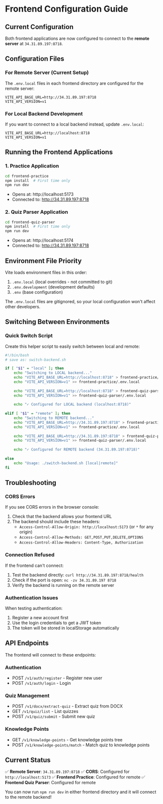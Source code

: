 # Frontend Configuration Guide

## Current Configuration

Both frontend applications are now configured to connect to the **remote server** at `34.31.89.197:8718`.

## Configuration Files

### For Remote Server (Current Setup)
The `.env.local` files in each frontend directory are configured for the remote server:
```env
VITE_API_BASE_URL=http://34.31.89.197:8718
VITE_API_VERSION=v1
```

### For Local Backend Development
If you want to connect to a local backend instead, update `.env.local`:
```env
VITE_API_BASE_URL=http://localhost:8718
VITE_API_VERSION=v1
```

## Running the Frontend Applications

### 1. Practice Application
```bash
cd frontend-practice
npm install  # First time only
npm run dev
```
- Opens at: http://localhost:5173
- Connected to: http://34.31.89.197:8718

### 2. Quiz Parser Application
```bash
cd frontend-quiz-parser
npm install  # First time only
npm run dev
```
- Opens at: http://localhost:5174
- Connected to: http://34.31.89.197:8718

## Environment File Priority

Vite loads environment files in this order:
1. `.env.local` (local overrides - not committed to git)
2. `.env.development` (development defaults)
3. `.env` (base configuration)

The `.env.local` files are gitignored, so your local configuration won't affect other developers.

## Switching Between Environments

### Quick Switch Script
Create this helper script to easily switch between local and remote:

```bash
#!/bin/bash
# save as: switch-backend.sh

if [ "$1" = "local" ]; then
    echo "Switching to LOCAL backend..."
    echo "VITE_API_BASE_URL=http://localhost:8718" > frontend-practice/.env.local
    echo "VITE_API_VERSION=v1" >> frontend-practice/.env.local
    
    echo "VITE_API_BASE_URL=http://localhost:8718" > frontend-quiz-parser/.env.local
    echo "VITE_API_VERSION=v1" >> frontend-quiz-parser/.env.local
    
    echo "✓ Configured for LOCAL backend (localhost:8718)"
    
elif [ "$1" = "remote" ]; then
    echo "Switching to REMOTE backend..."
    echo "VITE_API_BASE_URL=http://34.31.89.197:8718" > frontend-practice/.env.local
    echo "VITE_API_VERSION=v1" >> frontend-practice/.env.local
    
    echo "VITE_API_BASE_URL=http://34.31.89.197:8718" > frontend-quiz-parser/.env.local
    echo "VITE_API_VERSION=v1" >> frontend-quiz-parser/.env.local
    
    echo "✓ Configured for REMOTE backend (34.31.89.197:8718)"
    
else
    echo "Usage: ./switch-backend.sh [local|remote]"
fi
```

## Troubleshooting

### CORS Errors
If you see CORS errors in the browser console:
1. Check that the backend allows your frontend URL
2. The backend should include these headers:
   - `Access-Control-Allow-Origin: http://localhost:5173` (or `*` for any origin)
   - `Access-Control-Allow-Methods: GET,POST,PUT,DELETE,OPTIONS`
   - `Access-Control-Allow-Headers: Content-Type, Authorization`

### Connection Refused
If the frontend can't connect:
1. Test the backend directly: `curl http://34.31.89.197:8718/health`
2. Check if the port is open: `nc -zv 34.31.89.197 8718`
3. Verify the backend is running on the remote server

### Authentication Issues
When testing authentication:
1. Register a new account first
2. Use the login credentials to get a JWT token
3. The token will be stored in localStorage automatically

## API Endpoints

The frontend will connect to these endpoints:

### Authentication
- POST `/v1/auth/register` - Register new user
- POST `/v1/auth/login` - Login

### Quiz Management
- POST `/v1/docx/extract-quiz` - Extract quiz from DOCX
- GET `/v1/quiz/list` - List quizzes
- POST `/v1/quiz/submit` - Submit new quiz

### Knowledge Points
- GET `/v1/knowledge-points` - Get knowledge points tree
- POST `/v1/knowledge-points/match` - Match quiz to knowledge points

## Current Status

✅ **Remote Server**: `34.31.89.197:8718`
✅ **CORS**: Configured for `http://localhost:5173`
✅ **Frontend Practice**: Configured for remote
✅ **Frontend Quiz Parser**: Configured for remote

You can now run `npm run dev` in either frontend directory and it will connect to the remote backend!